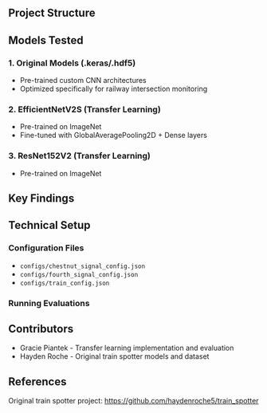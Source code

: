 ## Project Structure


## Models Tested

### 1. Original Models (.keras/.hdf5)
- Pre-trained custom CNN architectures
- Optimized specifically for railway intersection monitoring

### 2. EfficientNetV2S (Transfer Learning)
- Pre-trained on ImageNet
- Fine-tuned with GlobalAveragePooling2D + Dense layers

### 3. ResNet152V2 (Transfer Learning)  
- Pre-trained on ImageNet

## Key Findings


## Technical Setup


### Configuration Files
- `configs/chestnut_signal_config.json`
- `configs/fourth_signal_config.json`
- `configs/train_config.json` 

### Running Evaluations



## Contributors

* Gracie Piantek - Transfer learning implementation and evaluation
* Hayden Roche - Original train spotter models and dataset

## References

Original train spotter project: https://github.com/haydenroche5/train_spotter